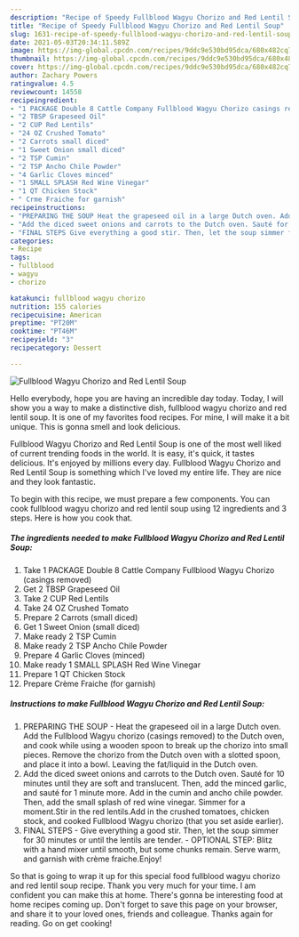 ```yaml
---
description: "Recipe of Speedy Fullblood Wagyu Chorizo and Red Lentil Soup"
title: "Recipe of Speedy Fullblood Wagyu Chorizo and Red Lentil Soup"
slug: 1631-recipe-of-speedy-fullblood-wagyu-chorizo-and-red-lentil-soup
date: 2021-05-03T20:34:11.589Z
image: https://img-global.cpcdn.com/recipes/9ddc9e530bd95dca/680x482cq70/fullblood-wagyu-chorizo-and-red-lentil-soup-recipe-main-photo.jpg
thumbnail: https://img-global.cpcdn.com/recipes/9ddc9e530bd95dca/680x482cq70/fullblood-wagyu-chorizo-and-red-lentil-soup-recipe-main-photo.jpg
cover: https://img-global.cpcdn.com/recipes/9ddc9e530bd95dca/680x482cq70/fullblood-wagyu-chorizo-and-red-lentil-soup-recipe-main-photo.jpg
author: Zachary Powers
ratingvalue: 4.5
reviewcount: 14558
recipeingredient:
- "1 PACKAGE Double 8 Cattle Company Fullblood Wagyu Chorizo casings removed"
- "2 TBSP Grapeseed Oil"
- "2 CUP Red Lentils"
- "24 OZ Crushed Tomato"
- "2 Carrots small diced"
- "1 Sweet Onion small diced"
- "2 TSP Cumin"
- "2 TSP Ancho Chile Powder"
- "4 Garlic Cloves minced"
- "1 SMALL SPLASH Red Wine Vinegar"
- "1 QT Chicken Stock"
- " Crme Fraiche for garnish"
recipeinstructions:
- "PREPARING THE SOUP Heat the grapeseed oil in a large Dutch oven. Add the Fullblood Wagyu chorizo (casings removed) to the Dutch oven, and cook while using a wooden spoon to break up the chorizo into small pieces. Remove the chorizo from the Dutch oven with a slotted spoon, and place it into a bowl. Leaving the fat/liquid in the Dutch oven."
- "Add the diced sweet onions and carrots to the Dutch oven. Sauté for 10 minutes until they are soft and translucent. Then, add the minced garlic, and sauté for 1 minute more. Add in the cumin and ancho chile powder. Then, add the small splash of red wine vinegar. Simmer for a moment.Stir in the red lentils.Add in the crushed tomatoes, chicken stock, and cooked Fullblood Wagyu chorizo (that you set aside earlier)."
- "FINAL STEPS Give everything a good stir. Then, let the soup simmer for 30 minutes or until the lentils are tender.  OPTIONAL STEP: Blitz with a hand mixer until smooth, but some chunks remain. Serve warm, and garnish with crème fraiche.Enjoy!"
categories:
- Recipe
tags:
- fullblood
- wagyu
- chorizo

katakunci: fullblood wagyu chorizo 
nutrition: 155 calories
recipecuisine: American
preptime: "PT20M"
cooktime: "PT46M"
recipeyield: "3"
recipecategory: Dessert

---
```



![Fullblood Wagyu Chorizo and Red Lentil Soup](https://img-global.cpcdn.com/recipes/9ddc9e530bd95dca/680x482cq70/fullblood-wagyu-chorizo-and-red-lentil-soup-recipe-main-photo.jpg)

Hello everybody, hope you are having an incredible day today. Today, I will show you a way to make a distinctive dish, fullblood wagyu chorizo and red lentil soup. It is one of my favorites food recipes. For mine, I will make it a bit unique. This is gonna smell and look delicious.



Fullblood Wagyu Chorizo and Red Lentil Soup is one of the most well liked of current trending foods in the world. It is easy, it's quick, it tastes delicious. It's enjoyed by millions every day. Fullblood Wagyu Chorizo and Red Lentil Soup is something which I've loved my entire life. They are nice and they look fantastic.


To begin with this recipe, we must prepare a few components. You can cook fullblood wagyu chorizo and red lentil soup using 12 ingredients and 3 steps. Here is how you cook that.

<!--inarticleads1-->

##### The ingredients needed to make Fullblood Wagyu Chorizo and Red Lentil Soup:

1. Take 1 PACKAGE Double 8 Cattle Company Fullblood Wagyu Chorizo (casings removed)
1. Get 2 TBSP Grapeseed Oil
1. Take 2 CUP Red Lentils
1. Take 24 OZ Crushed Tomato
1. Prepare 2 Carrots (small diced)
1. Get 1 Sweet Onion (small diced)
1. Make ready 2 TSP Cumin
1. Make ready 2 TSP Ancho Chile Powder
1. Prepare 4 Garlic Cloves (minced)
1. Make ready 1 SMALL SPLASH Red Wine Vinegar
1. Prepare 1 QT Chicken Stock
1. Prepare  Crème Fraiche (for garnish)




<!--inarticleads2-->

##### Instructions to make Fullblood Wagyu Chorizo and Red Lentil Soup:

1. PREPARING THE SOUP - Heat the grapeseed oil in a large Dutch oven. Add the Fullblood Wagyu chorizo (casings removed) to the Dutch oven, and cook while using a wooden spoon to break up the chorizo into small pieces. Remove the chorizo from the Dutch oven with a slotted spoon, and place it into a bowl. Leaving the fat/liquid in the Dutch oven.
1. Add the diced sweet onions and carrots to the Dutch oven. Sauté for 10 minutes until they are soft and translucent. Then, add the minced garlic, and sauté for 1 minute more. Add in the cumin and ancho chile powder. Then, add the small splash of red wine vinegar. Simmer for a moment.Stir in the red lentils.Add in the crushed tomatoes, chicken stock, and cooked Fullblood Wagyu chorizo (that you set aside earlier).
1. FINAL STEPS - Give everything a good stir. Then, let the soup simmer for 30 minutes or until the lentils are tender.  - OPTIONAL STEP: Blitz with a hand mixer until smooth, but some chunks remain. Serve warm, and garnish with crème fraiche.Enjoy!




So that is going to wrap it up for this special food fullblood wagyu chorizo and red lentil soup recipe. Thank you very much for your time. I am confident you can make this at home. There's gonna be interesting food at home recipes coming up. Don't forget to save this page on your browser, and share it to your loved ones, friends and colleague. Thanks again for reading. Go on get cooking!
